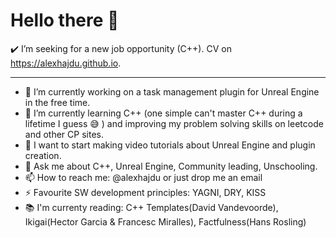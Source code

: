 # Hello there 👋


✔️ I’m seeking for a new job opportunity (C++). CV on https://alexhajdu.github.io.

---

- 🔭 I’m currently working on a task management plugin for Unreal Engine in the free time.
- 🌱 I’m currently learning C++ (one simple can't master C++ during a lifetime I guess 😅 ) and improving my problem solving skills on leetcode and other CP sites.
- 🎤 I want to start making video tutorials about Unreal Engine and plugin creation.
- 💬 Ask me about C++, Unreal Engine, Community leading, Unschooling.
- 📫 How to reach me: @alexhajdu or just drop me an email
- ⚡ Favourite SW development principles: YAGNI, DRY, KISS
- 📚 I'm currenty reading: C++ Templates(David Vandevoorde), Ikigai(Hector Garcia & Francesc Miralles), Factfulness(Hans Rosling)

